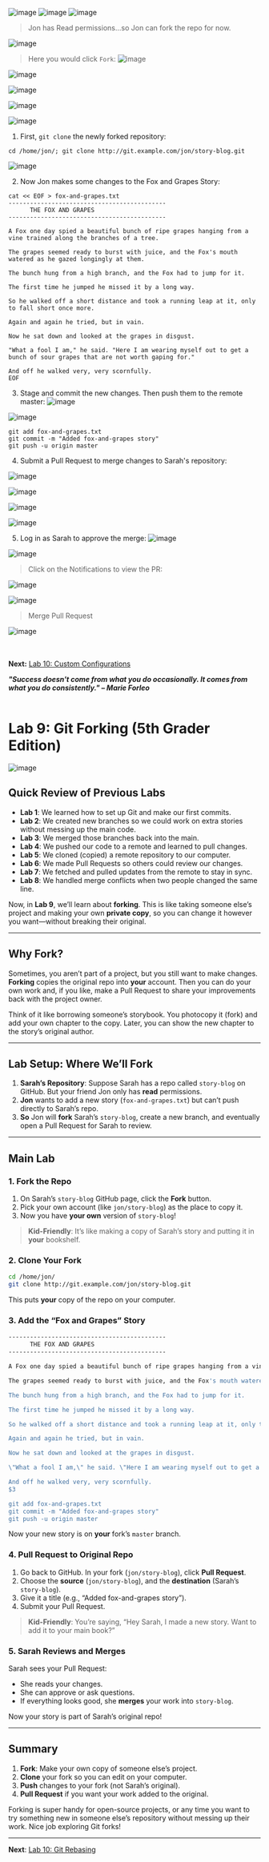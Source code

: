 
![image](https://github.com/user-attachments/assets/a3487228-d0f1-4665-a175-50b8c6eae2c3)
![image](https://github.com/user-attachments/assets/32853b67-4bbe-4319-9b9b-4972e5a0bc17)
![image](https://github.com/user-attachments/assets/550d4f36-0f70-4458-a5d8-088ba9c0958f)
> Jon has Read permissions...so Jon can fork the repo for now.

![image](https://github.com/user-attachments/assets/7d6b8005-a631-4b7a-a5c2-777ea9fc1e76)

> Here you would click `Fork`:
![image](https://github.com/user-attachments/assets/b8d49b30-ccfc-4819-8359-8960e794e72b)

![image](https://github.com/user-attachments/assets/21ff6a8e-b1e4-427f-8ac5-24b6f9f68cf9)

![image](https://github.com/user-attachments/assets/d3aadaa2-4e16-4833-8db6-7c01c3d8a821)

![image](https://github.com/user-attachments/assets/c583b095-5a4c-42f7-9247-7acdfdc0d5e9)

![image](https://github.com/user-attachments/assets/69e425b7-50d4-4088-ae34-05dd2cae8e69)

1. First, `git clone` the newly forked repository:
```
cd /home/jon/; git clone http://git.example.com/jon/story-blog.git
```
![image](https://github.com/user-attachments/assets/21e829e2-39bb-4922-8c98-4f88b10b8b99)

2. Now Jon makes some changes to the Fox and Grapes Story:
```
cat << EOF > fox-and-grapes.txt
--------------------------------------------
      THE FOX AND GRAPES
--------------------------------------------

A Fox one day spied a beautiful bunch of ripe grapes hanging from a vine trained along the branches of a tree.

The grapes seemed ready to burst with juice, and the Fox's mouth watered as he gazed longingly at them.

The bunch hung from a high branch, and the Fox had to jump for it.

The first time he jumped he missed it by a long way.

So he walked off a short distance and took a running leap at it, only to fall short once more.

Again and again he tried, but in vain.

Now he sat down and looked at the grapes in disgust.

"What a fool I am," he said. "Here I am wearing myself out to get a bunch of sour grapes that are not worth gaping for."

And off he walked very, very scornfully.
EOF
```

3. Stage and commit the new changes.  Then push them to the remote master:
![image](https://github.com/user-attachments/assets/aa07b53d-d4b8-4b45-bea8-522475f820d0)

![image](https://github.com/user-attachments/assets/172832fa-3f3a-4b00-8a32-664df4afd95a)
```
git add fox-and-grapes.txt
git commit -m "Added fox-and-grapes story"
git push -u origin master
```

4. Submit a Pull Request to merge changes to Sarah's repository:

![image](https://github.com/user-attachments/assets/ab8b1ebb-bb88-487a-9e45-d0bd2333a1d0)

![image](https://github.com/user-attachments/assets/74689523-9604-4572-81d6-a636f5109124)

![image](https://github.com/user-attachments/assets/1b4e14e2-ac93-4332-8d4a-131244c324c9)

![image](https://github.com/user-attachments/assets/1711cc3f-0fd0-4a86-8af3-b8469c617acb)

5. Log in as Sarah to approve the merge:
![image](https://github.com/user-attachments/assets/b7f09f6a-56e3-442b-a3fb-b04ecec85f84)

![image](https://github.com/user-attachments/assets/d7de3eb0-ae68-4a30-95ee-f3a7ec047310)

> Click on the Notifications to view the PR:

![image](https://github.com/user-attachments/assets/0187bd4d-003b-4aed-8284-c16966cd4726)

![image](https://github.com/user-attachments/assets/308f84d4-cb86-48cd-9b06-9235821d2a6b)
> Merge Pull Request

![image](https://github.com/user-attachments/assets/af16b348-4648-4d9c-a0d3-6652f2f148bc)

<br><br>
**Next:** [Lab 10: Custom Configurations](10_custom_configurations.md)


















***"Success doesn't come from what you do occasionally. It comes from what you do consistently." – Marie Forleo***
<br><br>

# Lab 9: Git Forking (5th Grader Edition)
![image](https://github.com/user-attachments/assets/77066e2e-a55f-4c59-b6ee-3bdeecf8f8a1)

## Quick Review of Previous Labs

- **Lab 1**: We learned how to set up Git and make our first commits.
- **Lab 2**: We created new branches so we could work on extra stories without messing up the main code.
- **Lab 3**: We merged those branches back into the main.
- **Lab 4**: We pushed our code to a remote and learned to pull changes.
- **Lab 5**: We cloned (copied) a remote repository to our computer.
- **Lab 6**: We made Pull Requests so others could review our changes.
- **Lab 7**: We fetched and pulled updates from the remote to stay in sync.
- **Lab 8**: We handled merge conflicts when two people changed the same line.

Now, in **Lab 9**, we’ll learn about **forking**. This is like taking someone else’s project and making your own **private copy**, so you can change it however you want—without breaking their original.

---

## Why Fork?

Sometimes, you aren’t part of a project, but you still want to make changes. **Forking** copies the original repo into **your** account. Then you can do your own work and, if you like, make a Pull Request to share your improvements back with the project owner.

Think of it like borrowing someone’s storybook. You photocopy it (fork) and add your own chapter to the copy. Later, you can show the new chapter to the story’s original author.

---

## Lab Setup: Where We’ll Fork

1. **Sarah’s Repository**: Suppose Sarah has a repo called `story-blog` on GitHub. But your friend Jon only has **read** permissions.
2. **Jon** wants to add a new story (`fox-and-grapes.txt`) but can’t push directly to Sarah’s repo.
3. **So** Jon will **fork** Sarah’s `story-blog`, create a new branch, and eventually open a Pull Request for Sarah to review.

---

## Main Lab

### 1. Fork the Repo

1. On Sarah’s `story-blog` GitHub page, click the **Fork** button.
2. Pick your own account (like `jon/story-blog`) as the place to copy it.
3. Now you have **your own** version of `story-blog`!

> **Kid-Friendly**: It’s like making a copy of Sarah’s story and putting it in **your** bookshelf.

### 2. Clone Your Fork

```bash
cd /home/jon/
git clone http://git.example.com/jon/story-blog.git
```

This puts **your** copy of the repo on your computer.

### 3. Add the “Fox and Grapes” Story

```bash
--------------------------------------------
      THE FOX AND GRAPES
--------------------------------------------

A Fox one day spied a beautiful bunch of ripe grapes hanging from a vine trained along the branches of a tree.

The grapes seemed ready to burst with juice, and the Fox's mouth watered as he gazed longingly at them.

The bunch hung from a high branch, and the Fox had to jump for it.

The first time he jumped he missed it by a long way.

So he walked off a short distance and took a running leap at it, only to fall short once more.

Again and again he tried, but in vain.

Now he sat down and looked at the grapes in disgust.

\"What a fool I am,\" he said. \"Here I am wearing myself out to get a bunch of sour grapes that are not worth gaping for.\"

And off he walked very, very scornfully.
$3

git add fox-and-grapes.txt
git commit -m "Added fox-and-grapes story"
git push -u origin master
```

Now your new story is on **your** fork’s `master` branch.

### 4. Pull Request to Original Repo

1. Go back to GitHub. In your fork (`jon/story-blog`), click **Pull Request**.
2. Choose the **source** (`jon/story-blog`), and the **destination** (Sarah’s `story-blog`).
3. Give it a title (e.g., “Added fox-and-grapes story”).
4. Submit your Pull Request.

> **Kid-Friendly**: You’re saying, “Hey Sarah, I made a new story. Want to add it to your main book?”

### 5. Sarah Reviews and Merges

Sarah sees your Pull Request:

- She reads your changes.
- She can approve or ask questions.
- If everything looks good, she **merges** your work into `story-blog`.

Now your story is part of Sarah’s original repo!

---

## Summary

1. **Fork**: Make your own copy of someone else’s project.
2. **Clone** your fork so you can edit on your computer.
3. **Push** changes to your fork (not Sarah’s original).
4. **Pull Request** if you want your work added to the original.

Forking is super handy for open-source projects, or any time you want to try something new in someone else’s repository without messing up their work. Nice job exploring Git forks!

---

**Next**: [Lab 10: Git Rebasing](10_git_rebasing.md)

